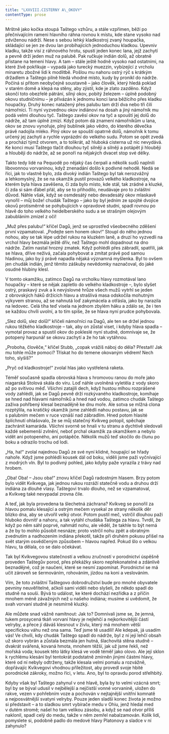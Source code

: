 ```yaml
---
title: "LXXVIII.CISTERNY A\_OKOVY"
contentType: prose
---
```


Mrštně jako kočka stoupá Taštego vzhůru, a stále vzpřímen, běží po přečnívajícím rameni hlavního ráhna rovnou k místu, kde stane vysoko nad zdviženou nádrží. Nese s sebou lehký kladkostroj zvaný houpačka, skládající se jen ze dvou lan probíhajících jednoduchou kladkou. Upevniv kladku, takže visí z ráhnového hrotu, spustí jeden konec lana, jejž zachytí a pevně drží jeden muž na palubě. Pak ručkuje indián dolů, až obratně přistane na temeni hlavy. A tam – stále ještě hodně vysoko nad ostatními, na které živě pokřikuje – vypadá jako turecký muezzin, vybízející z vrcholu minaretu zbožné lidi k modlitbě. Pošlou mu nahoru ostrý rýč s krátkým držadlem a Taštego pilně hledá vhodné místo, kudy by pronikl do nádrže. Počíná si přitom neobyčejně soustavně – jako člověk, který hledá poklad v starém domě a klepá na stěny, aby zjistil, kde je zlato zazděno. Když skončí toto obezřelé pátrání, silný okov, pobitý železem – úplně podobný okovu studničnímu – je přivázán k jednomu konci lana běžícího přes kladku houpačky. Druhý konec natažený přes palubu tam drží dva nebo tři čilí námořníci. Ti nyní vyzvednou okov indiánovi na dosah a jiný námořník mu podá velmi dlouhou tyč. Taštego zavěsí okov na tyč a spouští jej dolů do nádrže, až tam úplně zmizí. Když potom dá znamení námořníkům u lana, okov se znovu vynořuje, plný bublinek jako vědro, do kterého děvečka právě nadojila mléko. Plný okov se spouští opatrně dolů, námořník k tomu určený jej zachytí a rychle vyprázdní do velkého sudu. Potom se opět zvedá a prochází týmž otvorem, a to tolikrát, až hluboká cisterna už nic nevydává. Ke konci musí Taštego tlačit dlouhou tyč silněji a silněji a potápět ji hlouběji a hlouběji do nádrže, až se ponoří na nějakých dvacet stop své délky.

Takto tedy lidé na Pequodě po nějaký čas čerpali a několik sudů naplnili libovonnou vorvaninou, když znenadání došlo k podivné nehodě. Nedá se říci, jak to vlastně bylo, zda divoký indián Taštego byl tak nerozvážný a lehkomyslný, že se na okamžik pustil provazů velkého kladkostroje, na kterém byla hlava zavěšena, či zda bylo místo, kde stál, tak zrádné a kluzké, či zda si sám ďábel přál, aby se to přihodilo, neudávaje pro to zvláštní důvod. Náhle však, když se osmdesátý nebo devadesátý okov mlaskavě vynořil – můj bože! chudák Taštego – jako by byl jedním ze spojité dvojice okovů protisměrně se pohybujících v opravdové studni, spadl rovnou po hlavě do toho velkého heidelberského sudu a se strašným olejovým zabubláním zmizel z očí!

„Muž přes palubu!“ křičel Dagů, jenž se uprostřed všeobecného zděšení první vzpamatoval. „Podejte sem honem okov!“ Stoupl do něho jednou nohou, aby se tak lépe udržel rukou na kluzkém laně, a druzí ho vyzvedli na vrchol hlavy bezmála ještě dřív, než Taštego mohl dopadnout na dno nádrže. Zatím nastal hrozný zmatek. Když pohlédli přes zábradlí, spatřili, jak se hlava, dříve neživá, začala pohybovat a zmítat právě pod samou hladinou, jako by ji právě napadla nějaká významná myšlenka. Byl to ovšem jen chudák indián, jenž těmito záškuby nevědomky naznačoval, do jaké osudné hlubiny klesl.

V tomto okamžiku, zatímco Dagů na vrcholku hlavy rozmotával lano houpačky – které se nějak zapletlo do velkého kladkostroje –, bylo slyšet ostrý, praskavý zvuk a k nevýslovné hrůze všech mužů vytrhl se jeden z obrovských háků držících hlavu a strašlivá masa odskočila mohutným výkyvem stranou, až se nahnutá loď zakymácela a otřásla, jako by narazila na ledovec. Celá tíha teď visela na jednom zbylém háku a zdálo se, že i ten se každou chvíli uvolní, a to tím spíše, že se hlava nyní prudce pohybovala.

„Slez dolů, slez dolů!“ křičeli námořníci na Dagů, ale ten se držel jednou rukou těžkého kladkostroje – tak, aby on zůstal viset, i kdyby hlava spadla – vymotal provaz a spustil okov do pokleslé nyní studně, domnívaje se, že potopený harpunář se okovu zachytí a že ho tak vytáhnou.

„Proboha, člověče,“ křičel Stubb, „copak vrážíš náboj do děla? Přestaň! Jak mu tohle může pomoci? Třískat ho do temene okovaným vědrem! Nech toho, slyšíš?“

„Pryč od kladkostroje!“ zvolal hlas jako vystřelená raketa.

Téměř současně spadla obrovská hlava s hromovou ranou do moře jako niagarská Stolová skála do víru. Loď náhle uvolněná vyletěla z vody skoro až po svítivou měď. Všichni zatajili dech, když hustou mlhou rozprášené vody zahlédli, jak se Dagů pevně drží rozkývaného kladkostroje, komíhaje se hned nad hlavami námořníků a hned nad vodou, zatímco chudák Taštego zaživa pohřbený klesal beznadějně ke dnu moře. Ale sotva se mlžná clona rozptýlila, na kratičký okamžik jsme zahlédli nahou postavu, jak se s palubním mečem v ruce vznáší nad zábradlím. Hned potom hlasité šplíchnutí ohlašovalo, že se můj statečný Kvíkveg potopil, spěchaje zachránit kamaráda. Všichni svorně se hnali v tu stranu a dychtivě sledovali každé sebemenší zvlnění, neboť prchal okamžik za okamžikem a nebylo vidět ani potopeného, ani potápěče. Několik mužů teď skočilo do člunu po boku a odrazilo trochu od lodi.

„Ha, ha!“ zvolal najednou Dagů ze své nyní klidné, houpající se hřady nahoře. Když jsme pohlédli kousek dál od boku, viděli jsme paži vyčnívající z modrých vln. Byl to podivný pohled, jako kdyby paže vyrazila z trávy nad hrobem.

„Oba! Oba! – Jsou oba!“ znovu křičel Dagů radostným hlasem. Brzy potom bylo vidět Kvíkvega, jak jednou rukou rozráží statečně vodu a druhou drží indiána za dlouhé vlasy. Taštegovi trvalo dlouho, než se vzpamatoval, a Kvíkveg také nevypadal zrovna čile.

A teď, jak byla provedena ta šlechetná záchrana? Kvíkveg se ponořil za hlavou pomalu klesající a ostrým mečem vysekal ze strany několik děr blízko dna, aby se utvořil velký otvor. Potom pustil meč, vstrčil dlouhou paži hluboko dovnitř a nahoru, a tak vytáhl chudáka Taštega za hlavu. Tvrdil, že když po něm sáhl poprvé, nahmátl nohu, ale věděl, že takhle to být nemá a že by to mohlo působit nesnáze; proto vstrčil nohu zpět a obratným zvednutím a nadhozením indiána překotil, takže při druhém pokusu přišel na svět starým osvědčeným způsobem – hlavou napřed. Pokud šlo o velkou hlavu, ta dělala, co se dalo očekávat.

Tak byl Kvíkvegovou statečností a velkou zručností v porodnictví úspěšně proveden Taštegův porod, přes překážky skoro nepřekonatelné a zdánlivě beznadějné, což je naučení, které se nesmí zapomínat. Porodnictví se má učit zároveň se šermováním, rohováním, jízdou na koni a veslováním.

Vím, že toto zvláštní Taštegovo dobrodružství bude pro mnohé obyvatele pevniny neuvěřitelné, ačkoli sami viděli nebo slyšeli, že někdo spadl do studně na souši. Bývá to událost, ke které dochází nezřídka a z příčin mnohem méně závažných než u našeho indiána; musíme si uvědomit, že svah vorvaní studně je nesmírně kluzký.

Ale můžete snad vážně namítnout: Jak to? Domnívali jsme se, že jemná, tukem prosycená tkáň vorvaní hlavy je nejlehčí a nejkorkovitější částí velryby, a přece jí dáváš klesnout v živlu, který má mnohem větší specifickou váhu než ona sama. Teď jsme tě usadili! Ale kdepak, já usadím vás! Ve chvíli, kdy chudák Taštego spadl do nádrže, byl z ní její lehčí obsah už skoro vybrán a zůstala bezmála jen hutná, šlachovitá stěna studně – dvakrát svářená, kovaná hmota, mnohem těžší, jak už jsme řekli, než mořská voda; kousek této látky klesá ve vodě téměř jako olovo. Ale její sklon k rychlému klesání byl tentokrát podstatně zmírněn jinými částmi hlavy, které od ní nebyly odtrženy, takže klesala velmi pomalu a rozvážně, dopřávajíc Kvíkvegovi vhodnou příležitost, aby provedl svoje hbité porodnické zákroky, možno říci, v letu. Ano, byl to opravdu porod střelhbitý.

Kdyby však byl Taštego zahynul v oné hlavě, byla by to velmi vzácná smrt; byl by se býval udusil v nejbělejší a nejčistší vonné vorvanině, uložen do rakve, vezen v pohřebním voze a pochován v nejtajnější vnitřní komnatě a nejposvátnější svatyni velryby. Pouze jeden sladší konec života je možno si představit – a to sladkou smrt vybírače medu v Ohiu, jenž hledal med v dutém stromě; našel ho tam velikou zásobu, a když se nad otvor příliš naklonil, spadl celý do medu, takže v něm zemřel nabalzamován. Kolik lidí, pomyslete si, podobně padlo do medové hlavy Platonovy a sladce v ní zahynulo?
